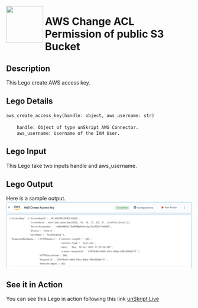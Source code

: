 [<img align="left" src="https://unskript.com/assets/favicon.png" width="100" height="100" style="padding-right: 5px">](https://unskript.com/assets/favicon.png) 
<h1>AWS Change ACL Permission of public S3 Bucket</h1>

## Description
This Lego create AWS access key.


## Lego Details

    aws_create_access_key(handle: object, aws_username: str)

        handle: Object of type unSkript AWS Connector.
        aws_username: Username of the IAM User.
## Lego Input
This Lego take two inputs handle and aws_username.

## Lego Output
Here is a sample output.
<img src="./1.png">


## See it in Action

You can see this Lego in action following this link [unSkript Live](https://us.app.unskript.io)